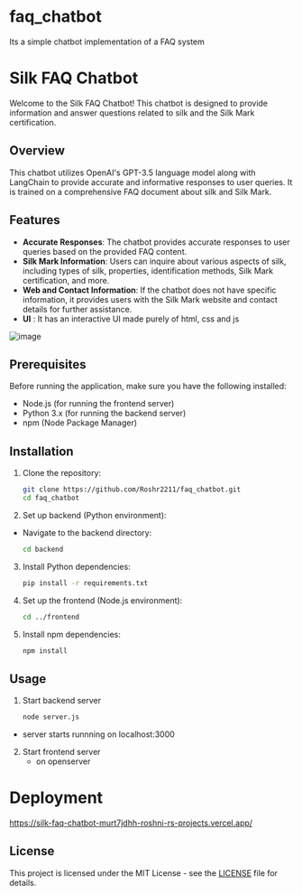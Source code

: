 # faq_chatbot
Its a simple chatbot implementation of a FAQ system 

# Silk FAQ Chatbot

Welcome to the Silk FAQ Chatbot! This chatbot is designed to provide information and answer questions related to silk and the Silk Mark certification.

## Overview

This chatbot utilizes OpenAI's GPT-3.5 language model along with LangChain to provide accurate and informative responses to user queries. It is trained on a comprehensive FAQ document about silk and Silk Mark.

## Features

- **Accurate Responses**: The chatbot provides accurate responses to user queries based on the provided FAQ content.
- **Silk Mark Information**: Users can inquire about various aspects of silk, including types of silk, properties, identification methods, Silk Mark certification, and more.
- **Web and Contact Information**: If the chatbot does not have specific information, it provides users with the Silk Mark website and contact details for further assistance.
- **UI** : It has an interactive UI made purely of html, css and js

![image](https://github.com/Roshr2211/faq_chatbot/assets/136987759/ad0b142a-393a-4975-a645-6550a4c1d486)

## Prerequisites

Before running the application, make sure you have the following installed:

- Node.js (for running the frontend server)
- Python 3.x (for running the backend server)
- npm (Node Package Manager)

 ## Installation

1. Clone the repository:

   ```bash
   git clone https://github.com/Roshr2211/faq_chatbot.git
   cd faq_chatbot
  2. Set up backend (Python environment):
- Navigate to the backend directory:
  ```bash
  cd backend  
3. Install Python dependencies:
   ```bash
   pip install -r requirements.txt  
   
4. Set up the frontend (Node.js environment):
   ```bash
   cd ../frontend

5. Install npm dependencies:
   ```bash
   npm install
 ## Usage
 1. Start backend server
    ```bash
    node server.js
   - server starts runnning on localhost:3000
     
 2. Start frontend server
    - on openserver

   # Deployment
   https://silk-faq-chatbot-murt7jdhh-roshni-rs-projects.vercel.app/

## License

This project is licensed under the MIT License - see the [LICENSE](LICENSE) file for details.
